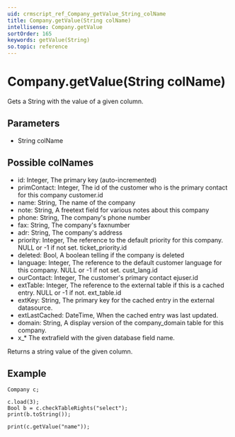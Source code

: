 ```yaml
---
uid: crmscript_ref_Company_getValue_String_colName
title: Company.getValue(String colName)
intellisense: Company.getValue
sortOrder: 165
keywords: getValue(String)
so.topic: reference
---
```


# Company.getValue(String colName)

Gets a String with the value of a given column.

## Parameters

* String colName

## Possible colNames

* id: Integer, The primary key (auto-incremented)
* primContact: Integer, The id of the customer who is the primary contact for this company customer.id
* name: String, The name of the company
* note: String, A freetext field for various notes about this company
* phone: String, The company's phone number
* fax: String, The company's faxnumber
* adr: String, The company's address
* priority: Integer, The reference to the default priority for this company. NULL or -1 if not set. ticket\_priority.id
* deleted: Bool, A boolean telling if the company is deleted
* language: Integer, The reference to the default customer language for this company. NULL or -1 if not set. cust\_lang.id
* ourContact: Integer, The customer's primary contact ejuser.id
* extTable: Integer, The reference to the external table if this is a cached entry. NULL or -1 if not. ext\_table.id
* extKey: String, The primary key for the cached entry in the external datasource.
* extLastCached: DateTime, When the cached entry was last updated.
* domain: String, A display version of the company\_domain table for this company.
* x_* The extrafield with the given database field name.

Returns a string value of the given column.

## Example

    Company c;
    
    c.load(3);
    Bool b = c.checkTableRights("select");
    print(b.toString());
    
    print(c.getValue("name"));

